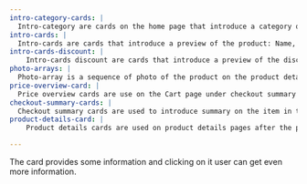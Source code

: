 ```yaml
---
intro-category-cards: |
  Intro-category are cards on the home page that introduce a category of the product. Clicking on it the user can go directly to the category page. The card has a picture and a category name.
intro-cards: |
  Intro-cards are cards that introduce a preview of the product: Name, couple of lines, price and rating. The are clickable and bring the user to the product-detail page.
intro-cards-discount: |
    Intro-cards discount are cards that introduce a preview of the discounted product: Name, couple of lines, old and new prices and rating. The are clickable and bring the user to the product-detail page.
photo-arrays: |
  Photo-array is a sequence of photo of the product on the product detail page. It is used to display the product from various angles.
price-overview-card: |
  Price overview cards are use on the Cart page under checkout summary cards and coupon field.
checkout-summary-cards: |
  Checkout summary cards are used to introduce summary on the item in the cart. it is usually followed by coupon field and price overview card.
product-details-card: |
    Product details cards are used on product details pages after the page-traces to give a full information about the product and to give an option to add to cart.

---
```


The card provides some information and clicking on it user can get even more information.
